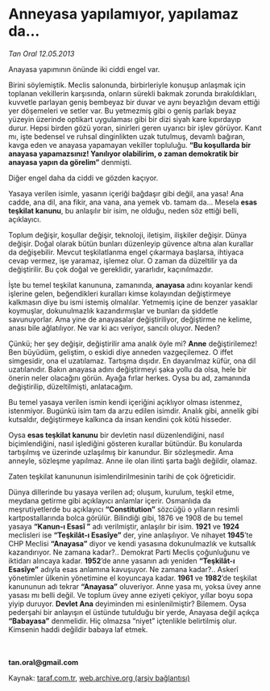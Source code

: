 # Anneyasa yapılamıyor, yapılamaz da... 

*Tan Oral 12.05.2013*

<div class="yazi">
<p>Anayasa yapımının önünde iki ciddi engel var. </p>
<p>
Birini söylemiştik. Meclis salonunda, birbirleriyle konuşup anlaşmak için
toplanan vekillerin karşısında, onların sürekli bakmak zorunda bırakıldıkları,
kuvvetle parlayan geniş bembeyaz bir duvar ve aynı beyazlığın devam ettiği yer
döşemeleri ve setler var. Bu yetmezmiş gibi o geniş parlak beyaz yüzeyin
üzerinde optikart uygulaması gibi bir dizi siyah kare kıpırdayıp durur. Hepsi
birden gözü yoran, sinirleri geren uyarıcı bir işlev görüyor. Kanıt mı, işte
bedensel ve ruhsal dinginlikten uzak tutulmuş, devamlı bağıran, kavga eden ve
anayasa yapamayan vekiller topluluğu. <b>“Bu
koşullarda bir anayasa yapamazsınız! Yanılıyor olabilirim, o zaman demokratik
bir anayasa yapın da görelim”</b> denmişti. </p>
<p>
Diğer engel daha da ciddi ve gözden kaçıyor. </p>
<p>
Yasaya verilen isimle, yasanın içeriği bağdaşır gibi değil, ana yasa! Ana
cadde, ana dil, ana fikir, ana vana, ana yemek vb. tamam da... Mesela <b>esas teşkilat kanunu</b>, bu anlaşılır bir
isim, ne olduğu, neden söz ettiği belli, açıklayıcı.</p>
<p>
Toplum değişir, koşullar değişir, teknoloji, iletişim, ilişkiler değişir. Dünya
değişir. Doğal olarak bütün bunları düzenleyip güvence altına alan kurallar da
değişebilir. Mevcut teşkilatlanma engel çıkarmaya başlarsa, ihtiyaca cevap
vermez, işe yaramaz, işlemez olur. O zaman da düzeltilir ya da değiştirilir. Bu
çok doğal ve gereklidir, yararlıdır, kaçınılmazdır.</p>
<p>
İşte bu temel teşkilat kanununa, zamanında, <b>anayasa</b> adını koyanlar kendi işlerine gelen, beğendikleri kuralları
kimse kolayından değiştirmeye kalkmasın diye bu ismi istemiş olmalılar.
Yetmemiş içine de benzer yasaklar koymuşlar, dokunulmazlık kazandırmışlar ve
bunları da şiddetle savunuyorlar. Ama yine de anayasalar değiştiriliyor,
değiştirme ne kelime, anası bile ağlatılıyor. Ne var ki acı veriyor, sancılı
oluyor. Neden?</p>
<p>
Çünkü; her şey değişir, değiştirilir ama analık öyle mi? <b>Anne</b> değiştirilemez! Ben büyüdüm, geliştim, o eskidi diye anneden
vazgeçilemez. O iffet simgesidir, ona el uzatılamaz. Tartışma dışıdır. En
dayanılmaz küfür, ona dil uzatılanıdır. Bakın anayasa adını değiştirmeyi şaka
yollu da olsa, hele bir önerin neler olacağını görün. Ayağa fırlar herkes. Oysa
bu ad, zamanında değiştirilip, düzeltilmişti, anlatacağım.</p>
<p>
Bu temel yasaya verilen ismin kendi içeriğini açıklıyor olması istenmez,
istenmiyor. Bugünkü isim tam da arzu edilen isimdir. Analık gibi, annelik gibi
kutsaldır, değiştirmeye kalkınca da insan kendini çok kötü hisseder.</p>
<p>
Oysa <b>esas teşkilat kanunu</b> bir
devletin nasıl düzenlendiğini, nasıl biçimlendiğini, nasıl işlediğini gösteren
kurallar bütündür. Bu konularda tartışılmış ve üzerinde uzlaşılmış bir
kanundur. Bir sözleşmedir. Ama anneyle, sözleşme yapılmaz. Anne ile olan ilinti
şarta bağlı değildir, olamaz.</p>
<p>
Zaten teşkilat kanununun isimlendirilmesinin tarihi de çok öğreticidir.</p>
<p>
Dünya dillerinde bu yasaya verilen ad; oluşum, kurulum, teşkil etme, meydana
getirme gibi açıklayıcı anlamlar içerir. Osmanlıda da meşrutiyetlerde bu
açıklayıcı <b>“Constitution”</b> sözcüğü o
yılların resimli kartpostallarında bolca görülür. Bilindiği gibi, 1876 ve 1908
de bu temel yasaya <b>“Kanun-ı Esasî ”</b>
adı verilmiştir, anlaşılır bir isim. <b>1921</b>
ve <b>1924</b> meclisleri ise <b>“Teşkilât-ı Esasîye”</b> der, yine
anlaşılıyor. Ve nihayet <b>1945</b>’te CHP
Meclisi <b>“Anayasa”</b> diyor ve kendi
yasasına dokunulmazlık ve kutsallık kazandırıyor. Ne zamana kadar?.. Demokrat
Parti Meclis çoğunluğunu ve iktidarı alıncaya kadar. <b>1952</b>’de anne yasanın adı yeniden <b>“Teşkilât-ı Esasîye”</b> adıyla esas anlamına kavuşuyor. Ne zamana
kadar?.. Askerî yönetimler ülkenin yönetimine el koyuncaya kadar. <b>1961</b> ve <b>1982</b>’de teşkilat kanununun adı tekrar <b>“Anayasa”</b> oluveriyor. Anne yasa mı, yoksa üvey anne yasası mı belli
değil. Ve toplum üvey anne eziyeti çekiyor, yıllar boyu sopa yiyip duruyor. <b>Devlet Ana</b> deyiminden mi
esinlenilmiştir? Bilemem. Oysa pederşahi bir anlayışın el üstünde tutulduğu bir
yerde, Anayasa değil açıkça <b>“Babayasa”</b>
denmelidir. Hiç olmazsa “niyet” içtenlikle belirtilmiş olur. Kimsenin haddi
değildir babaya laf etmek.</p>
<p><b><br/>
<br/>
tan.oral@gmail.com</b></p><p>
</p>
</div>

Kaynak: [taraf.com.tr](m), [web.archive.org (arşiv bağlantısı)](http://web.archive.org/web/20130618153444/http://taraf.com.tr/tan-oral/makale-anneyasa-yapilamiyor-yapilamaz-da.htm)
